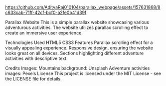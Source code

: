 

https://github.com/AdityaRaj010104/parallax_webpage/assets/157631868/8c633cab-71ff-42cf-bcf0-a2fe0b41d39f

Parallax Website
This is a simple parallax website showcasing various adventurous activities. The website utilizes parallax scrolling effect to create an immersive user experience.

Technologies Used
HTML5
CSS3
Features
Parallax scrolling effect for a visually appealing experience.
Responsive design, ensuring the website looks great on all devices.
Sections highlighting different adventure activities with descriptive text.

Credits
Images:
Mountains background: Unsplash
Adventure activities images: Pexels
License
This project is licensed under the MIT License - see the LICENSE file for details.

